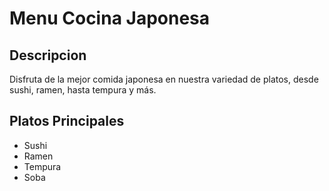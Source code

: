 # Menu Cocina Japonesa

## Descripcion
Disfruta de la mejor comida japonesa en nuestra variedad de platos, desde sushi, ramen, hasta tempura y más.

## Platos Principales
- Sushi
- Ramen
- Tempura
- Soba

